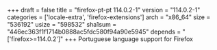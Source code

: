 +++
draft = false
title = "firefox-pt-pt 114.0.2-1"
version = "114.0.2-1"
categories = ['locale-extra', 'firefox-extensions']
arch = "x86_64"
size = "536192"
usize = "598532"
sha1sum = "446ec363f1f1714b0888ac5fdc580f94a90e5945"
depends = "['firefox>=114.0.2']"
+++
Portuguese language support for Firefox